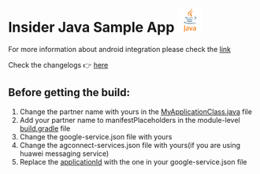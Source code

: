 # Insider Java Sample App <img src="https://github.com/github/explore/raw/main/topics/java/java.png" alt="java" width="50" height="50"/>
For more information about android integration please check the [link](https://academy.useinsider.com/docs/android-integration)

Check the changelogs 👉 [here](https://academy.useinsider.com/docs/android-sdk-changelog)

## Before getting the build:

1. Change the partner name with yours in the [MyApplicationClass.java](https://github.com/useinsider/java-sample/blob/master/InsiderDemo/app/src/main/java/com/useinsider/InsiderDemo/MyApplicationClass.java#L18) file
2. Add your partner name to manifestPlaceholders in the module-level [build.gradle](https://github.com/useinsider/java-sample/blob/master/InsiderDemo/app/build.gradle#L8) file
3. Change the google-service.json file with yours
4. Change the agconnect-services.json file with yours(if you are using huawei messaging service)
5. Replace the [applicationId](https://github.com/useinsider/java-sample/blob/master/InsiderDemo/app/build.gradle#L11) with the one in your google-service.json file
